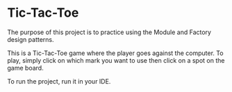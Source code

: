 # Tic-Tac-Toe
The purpose of this project is to practice using the Module and Factory design patterns.

This is a Tic-Tac-Toe game where the player goes against the computer. To play, simply click on which mark you want to use then click on a spot on the game board.

To run the project, run it in your IDE.